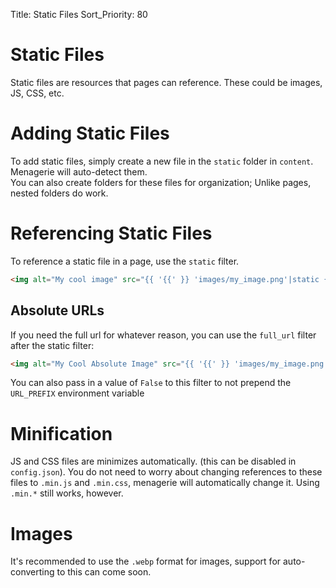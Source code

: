 Title: Static Files
Sort_Priority: 80

# Static Files

Static files are resources that pages can reference. These could be images, JS, CSS, etc.

# Adding Static Files

To add static files, simply create a new file in the `static` folder in `content`. Menagerie will auto-detect them.  
You can also create folders for these files for organization; Unlike pages, nested folders do work.

# Referencing Static Files

To reference a static file in a page, use the `static` filter.

```html
<img alt="My cool image" src="{{ '{{' }} 'images/my_image.png'|static {{ '}}' }}"/>
```

## Absolute URLs

If you need the full url for whatever reason, you can use the `full_url` filter after the static filter:

```html
<img alt="My Cool Absolute Image" src="{{ '{{' }} 'images/my_image.png'|static|full_url {{ '}}' }}"/>
```

You can also pass in a value of `False` to this filter to not prepend the `URL_PREFIX` environment variable

# Minification

JS and CSS files are minimizes automatically. (this can be disabled in `config.json`). You do not need to worry about
changing references to these files to `.min.js` and `.min.css`, menagerie will automatically change it. Using `.min.*`
still works, however.

# Images

It's recommended to use the `.webp` format for images, support for auto-converting to this can come soon.

